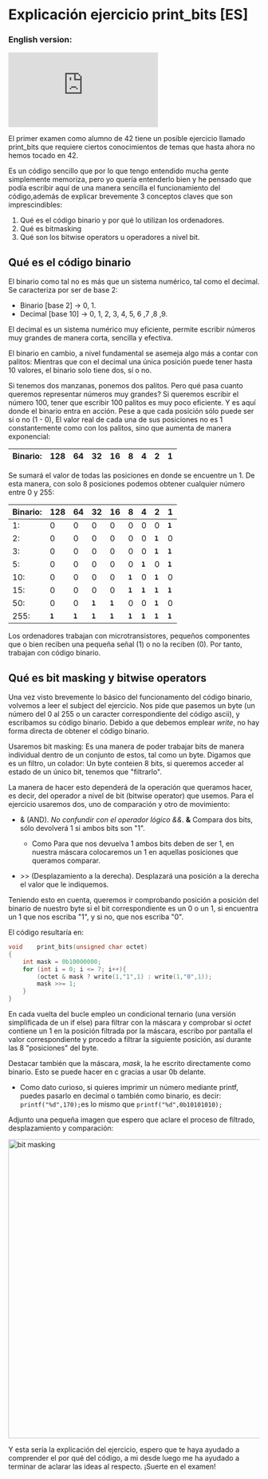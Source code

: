 # Explicación ejercicio print_bits [ES]

### English version:
![CLICK HERE](https://github.com/anfipatica/print_bits/blob/main/README_EN.md)


El primer examen como alumno de 42 tiene un posible ejercicio llamado print_bits que requiere ciertos conocimientos de temas que hasta ahora no hemos tocado en 42.

Es un código sencillo que por lo que tengo entendido mucha gente simplemente memoriza, pero yo quería entenderlo bien y he pensado que podía escribir aquí de una manera sencilla el funcionamiento del código,además de explicar brevemente 3 conceptos claves que son imprescindibles:

1. Qué es el código binario y por qué lo utilizan los ordenadores.
2. Qué es bitmasking
3. Qué son los bitwise operators u operadores a nivel bit.

## Qué es el código binario

El binario como tal no es más que un sistema numérico, tal como el decimal. Se caracteriza por ser de base 2:

- Binario [base 2] -> 0, 1.
- Decimal [base 10] -> 0, 1, 2, 3, 4, 5, 6 ,7 ,8 ,9.

El decimal es un sistema numérico muy eficiente, permite escribir números muy grandes de manera corta, sencilla y efectiva. 

El binario en cambio, a nivel fundamental se asemeja algo más a contar con palitos: Mientras que con el decimal una única posición puede tener hasta 10 valores, el binario solo tiene dos, sí o no. 

Si tenemos dos manzanas, ponemos dos palitos. Pero qué pasa cuanto queremos representar números muy grandes? Si queremos escribir el número 100, tener que escribir 100 palitos es muy poco eficiente. Y es aquí donde el binario entra en acción. Pese a que cada posición sólo puede ser sí o no (1 - 0), El valor real de cada una de sus posiciones no es 1 constantemente como con los palitos, sino que aumenta de manera exponencial:

| Binario:    | 128 | 64 | 32 | 16 | 8 | 4 | 2 | 1
| ---      | --- | --- | --- | --- | --- | --- | --- | ---


Se sumará el valor de todas las posiciones en donde se encuentre un 1. De esta manera, con solo 8 posiciones podemos obtener cualquier número entre 0 y 255:

| Binario:    | 128 | 64 | 32 | 16 | 8 | 4 | 2 | 1
| ---      | --- | --- | --- | --- | --- | --- | --- | ---
| 1:    | 0 | 0 | 0 | 0 | 0 | 0 | 0 | **``1``**
| 2:    | 0 | 0 | 0 | 0 | 0 | 0 | **``1``** | 0
| 3:    | 0 | 0 | 0 | 0 | 0 | 0 | **``1``** | **``1``**
| 5:    | 0 | 0 | 0 | 0 | 0 | **``1``** | 0 | **``1``**
| 10:    | 0 | 0 | 0 | 0 | **``1``** | 0 | **``1``** | 0
| 15:    | 0 | 0 | 0 | 0 | **``1``** | **``1``** | **``1``** | **``1``**
| 50:    | 0 | 0 | **``1``** | **``1``** | 0 | 0 | **``1``** | 0
| 255:    | **``1``** | **``1``** | **``1``** | **``1``** | **``1``** | **``1``** | **``1``** |  **``1``** 

Los ordenadores trabajan con microtransistores, pequeños componentes que o bien reciben una pequeña señal (1) o no la reciben (0). Por tanto, trabajan con código binario.

## Qué es bit masking y bitwise operators

Una vez visto brevemente lo básico del funcionamento del código binario, volvemos a leer el subject del ejercicio. Nos pide que pasemos un byte (un número del 0 al 255 o un caracter correspondiente del código ascii), y escribamos su código binario. Debido a que debemos emplear *write*, no hay forma directa de obtener el código binario.

Usaremos bit masking: Es una manera de poder trabajar bits de manera individual dentro de un conjunto de estos, tal como un byte. Digamos que es un filtro, un colador: Un byte conteien 8 bits, si queremos acceder al estado de un único bit, tenemos que "filtrarlo".

La manera de hacer esto dependerá de la operación que queramos hacer, es decir, del operador a nivel de bit (bitwise operator) que usemos. Para el ejercicio usaremos dos, uno de comparación y otro de movimiento:
- & (AND). *No confundir con el operador lógico &&*. **&** Compara dos bits, sólo devolverá 1 si ambos bits son "1".
  - Como Para que nos devuelva 1 ambos bits deben de ser 1, en nuestra máscara colocaremos un 1 en aquellas posiciones que queramos comparar.

- \>\> (Desplazamiento a la derecha). Desplazará una posición a la derecha el valor que le indiquemos.

Teniendo esto en cuenta, queremos ir comprobando posición a posición del binario de nuestro byte si el bit correspondiente es un 0 o un 1, si encuentra un 1 que nos escriba "1", y si no, que nos escriba "0".

El código resultaría en: 

```c
void	print_bits(unsigned char octet)
{
	int mask = 0b10000000;
	for (int i = 0; i <= 7; i++){
		(octet & mask ? write(1,"1",1) : write(1,"0",1));
		mask >>= 1;
	}
}
```
En cada vuelta del bucle empleo un condicional ternario (una versión simplificada de un if else) para filtrar con la máscara y comprobar si *octet* contiene un 1 en la posición filtrada por la máscara, escribo por pantalla el valor correspondiente y procedo a filtrar la siguiente posición, así durante las 8 "posiciones" del byte.

Destacar también que la máscara, *mask*, la he escrito directamente como binario. Esto se puede hacer en c gracias a usar 0b delante.
- Como dato curioso, si quieres imprimir un número mediante printf, puedes pasarlo en decimal o también como binario, es decir: ```printf("%d",170);```es lo mismo que ```printf("%d",0b10101010);```

Adjunto una pequeña imagen que espero que aclare el proceso de filtrado, desplazamiento y comparación:

<img width=600 alt="bit masking" src="https://imgur.com/SJFTETJ.png">

Y esta sería la explicación del ejercicio, espero que te haya ayudado a comprender el por qué del código, a mi desde luego me ha ayudado a terminar de aclarar las ideas al respecto. ¡Suerte en el examen!

